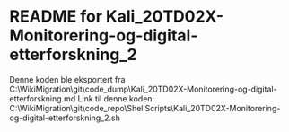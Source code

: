 # README for Kali_20TD02X-Monitorering-og-digital-etterforskning_2
Denne koden ble eksportert fra C:\WikiMigration\git\code_dump\Kali_20TD02X-Monitorering-og-digital-etterforskning.md
Link til denne koden: C:\WikiMigration\git\code_repo\ShellScripts\Kali_20TD02X-Monitorering-og-digital-etterforskning_2.sh
